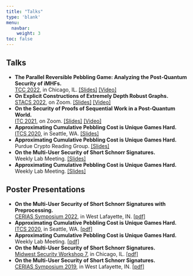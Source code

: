 ```yaml
---
title: "Talks"
type: 'blank'
menu:
  navbar:
    weight: 3
toc: false
---
```


## Talks

- **The Parallel Reversible Pebbling Game: Analyzing the Post-Quantum Security of iMHFs.**\
[TCC 2022](https://tcc.iacr.org/2022/), in Chicago, IL. [[Slides]](/talkslides/tcc2022/) [[Video]](https://youtu.be/dRRl6vGIIh8?t=2337)<!-- November 7, 2022 -->
- **On Explicit Constructions of Extremely Depth Robust Graphs.**\
[STACS 2022](https://stacs2022.sciencesconf.org/resource/page/id/5), on Zoom. [[Slides]](/talkslides/stacs2022/) [[Video]](/talkvideos/stacs2022)<!-- March 15, 2022 -->
- **On the Security of Proofs of Sequential Work in a Post-Quantum World.**\
[ITC 2021](https://itcrypto.github.io/2021/2021prog.html), on Zoom. [[Slides]](/talkslides/itc2021/) [[Video]](/talkvideos/itc2021)<!-- July 26, 2021 -->
- **Approximating Cumulative Pebbling Cost is Unique Games Hard.**\
[ITCS 2020](http://itcs-conf.org/itcs20/itcs20-cfp.html), in Seattle, WA. [[Slides]](/talkslides/itcs2020/)<!-- January 12, 2020 -->
- **Approximating Cumulative Pebbling Cost is Unique Games Hard.**\
Purdue Crypto Reading Group. [[Slides]](/talkslides/readinggroup)<!-- November 6, 2019 -->
- **On the Multi-User Security of Short Schnorr Signatures.**\
Weekly Lab Meeting. [[Slides]](/talkslides/labmeeting1019)<!-- October 10, 2019 -->
- **Approximating Cumulative Pebbling Cost is Unique Games Hard.**\
Weekly Lab Meeting. [[Slides]](/talkslides/labmeeting0619)<!-- June 21, 2019 -->

## Poster Presentations

- **On the Multi-User Security of Short Schnorr Signatures with Preprocessing.**\
[CERIAS Symposium 2022](https://www.cerias.purdue.edu/site/symposium), in West Lafayette, IN. [[pdf]](/posters/multiuser)<!-- March 29, 2022 -->
- **Approximating Cumulative Pebbling Cost is Unique Games Hard.**\
[ITCS 2020](http://itcs-conf.org/itcs20/itcs20-cfp.html), in Seattle, WA. [[pdf]](/posters/approx)<!-- January 12, 2020 -->
- **Approximating Cumulative Pebbling Cost is Unique Games Hard.**\
Weekly Lab Meeting. [[pdf]](/posters/approx)<!-- November 6, 2019 -->
- **On the Multi-User Security of Short Schnorr Signatures.**\
[Midwest Security Workshop 7](https://www.midwestsecurityworkshop.com/), in Chicago, IL. [[pdf]](/posters/shortschnorr)<!-- April 13, 2019 -->
- **On the Multi-User Security of Short Schnorr Signatures.**\
[CERIAS Symposium 2019](https://www.cerias.purdue.edu/site/symposium), in West Lafayette, IN. [[pdf]](/posters/shortschnorr)<!-- April 9, 2019 -->
